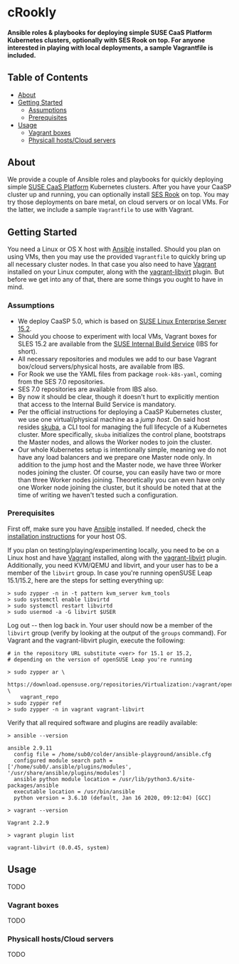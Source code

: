 # cRookly

#### Ansible roles & playbooks for deploying simple SUSE CaaS Platform Kubernetes clusters, optionally with SES Rook on top. For anyone interested in playing with local deployments, a sample Vagrantfile is included.

## Table of Contents

* [About](#about-the-project)
* [Getting Started](#getting-started)
	* [Assumptions](#assumptions)
	* [Prerequisites](#prerequisites)
* [Usage](#usage)
	* [Vagrant boxes](#vagrantboxes)
	* [Physicall hosts/Cloud servers](#physcloud)

## About

We provide a couple of Ansible roles and playbooks for quickly deploying simple [SUSE CaaS Platform](https://www.suse.com/products/caas-platform) Kubernetes clusters. After you have your CaaSP cluster up and running, you can optionally install [SES Rook](https://www.suse.com/c/ceph-on-kubernetes-tech-preview) on top. You may try those deployments on bare metal, on cloud servers or on local VMs. For the latter, we include a sample `Vagrantfile` to use with Vagrant.

## Getting Started

You need a Linux or OS X host with [Ansible](https://www.ansible.com) installed. Should you plan on using VMs, then you may use the provided `Vagrantfile` to quickly bring up all necessary cluster nodes. In that case you also need to have [Vagrant](https://www.vagrantup.com) installed on your Linux computer, along with the [vagrant-libvirt](https://github.com/vagrant-libvirt/vagrant-libvirt) plugin. But before we get into any of that, there are some things you ought to have in mind.

### Assumptions

* We deploy CaaSP 5.0, which is based on [SUSE Linux Enterprise Server 15.2](https://www.suse.com/c/suse-linux-enterprise-15-service-pack-2-is-generally-available).
* Should you choose to experiment with local VMs, Vagrant boxes for SLES 15.2 are available from the [SUSE Internal Build Service](http://download.suse.de/ibs/Virtualization:/Vagrant:/SLE-15-SP2/images) (IBS for short).
* All necessary repositories and modules we add to our base Vagrant box/cloud servers/physical hosts, are available from IBS.
* For Rook we use the YAML files from package `rook-k8s-yaml`, coming from the SES 7.0 repositories.
* SES 7.0 repositories are available from IBS also. 
* By now it should be clear, though it doesn't hurt to explicitly mention that access to the Internal Build Service is mandatory.
* Per the official instructions for deploying a CaaSP Kubernetes cluster, we use one virtual/physical machine as a _jump host_. On said host resides [skuba](https://github.com/SUSE/skuba), a CLI tool for managing the full lifecycle of a Kubernetes cluster. More specifically, `skuba` initializes the control plane, bootstraps the Master nodes, and allows the Worker nodes to join the cluster.
* Our whole Kubernetes setup is intentionally simple, meaning we do not have any load balancers and we prepare one Master node only. In addition to the jump host and the Master node, we have three Worker nodes joining the cluster. Of course, you can easily have two or more than three Worker nodes joining. Theoretically you can even have only one Worker node joining the cluster, but it should be noted that at the time of writing we haven't tested such a configuration.

### Prerequisites

First off, make sure you have [Ansible](https://www.ansible.com) installed. If needed, check the [installation instructions](https://docs.ansible.com/ansible/latest/installation_guide/intro_installation.html) for your host OS.

If you plan on testing/playing/experimenting locally, you need to be on a Linux host and have [Vagrant](https://www.vagrantup.com) installed, along with the [vagrant-libvirt](https://github.com/vagrant-libvirt/vagrant-libvirt) plugin. Additionally, you need KVM/QEMU and libvirt, and your user has to be a member of the `libvirt` group. In case you're running openSUSE Leap 15.1/15.2, here are the steps for setting everything up:

```
> sudo zypper -n in -t pattern kvm_server kvm_tools
> sudo systemctl enable libvirtd
> sudo systemctl restart libvirtd
> sudo usermod -a -G libvirt $USER
```

Log out -- then log back in. Your user should now be a member of the `libvirt` group (verify by looking at the output of the `groups` command). For Vagrant and the vagrant-libvirt plugin, execute the following:

```
# in the repository URL substitute <ver> for 15.1 or 15.2,
# depending on the version of openSUSE Leap you're running

> sudo zypper ar \
	https://download.opensuse.org/repositories/Virtualization:/vagrant/openSUSE_Leap_<ver> \
	vagrant_repo
> sudo zypper ref
> sudo zypper -n in vagrant vagrant-libvirt
```

Verify that all required software and plugins are readily available:

```
> ansible --version

ansible 2.9.11
  config file = /home/sub0/colder/ansible-playground/ansible.cfg
  configured module search path = ['/home/sub0/.ansible/plugins/modules', '/usr/share/ansible/plugins/modules']
  ansible python module location = /usr/lib/python3.6/site-packages/ansible
  executable location = /usr/bin/ansible
  python version = 3.6.10 (default, Jan 16 2020, 09:12:04) [GCC]
```

```
> vagrant --version

Vagrant 2.2.9
```

```
> vagrant plugin list

vagrant-libvirt (0.0.45, system)
```

## Usage

TODO

### Vagrant boxes

TODO

### Physicall hosts/Cloud servers

TODO